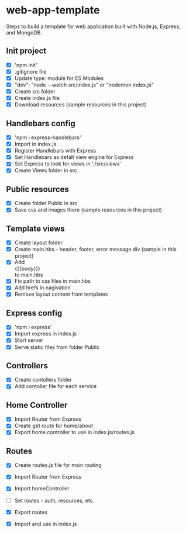 # web-app-template
Steps to build a template for web application built with Node.js, Express, and MongoDB.

## Init project
- [x] 'npm init'
- [x] .gitignore file
- [x] Update type: module for ES Modules
- [x] "dev": "node --watch src/index.js" or "nodemon index.js"
- [x] Create src folder
- [x] Create index.js file
- [x] Download resources (sample resources in this project)

## Handlebars config
- [x] 'npm i express-handlebars'
- [x] Import in index.js
- [x] Register Handlebars with Express
- [x] Set Handlebars as defalt view engine for Express
- [x] Set Express to look for views in './src/views'
- [x] Create Views folder in src

## Public resources
- [x] Create folder Public in src
- [x] Save css and images there (sample resources in this project)

## Template views
- [x] Create layout folder
- [x] Create main.hbs - header, footer, error message div (sample in this project)
- [x] Add  <main>{{{body}}}</main> to main.hbs
- [x] Fix path to css files in main.hbs
- [x] Add hrefs in nagivation
- [x] Remove layout content from templates

## Express config
- [x] 'npm i express'
- [x] Import express in index.js
- [x] Start server
- [x] Serve static files from folder Public

## Controllers
- [x] Create contollers folder
- [x] Add contoller file for each service

## Home Controller
- [x] Import Router from Express
- [x] Create get route for home/about
- [x] Export home controller to use in index.js/routes.js

## Routes
- [x] Create routes.js file for main routing
- [x] Import Router from Express
- [x] Import homeController
- [ ] Set routes - auth, resources, etc.
- [x] Export routes
- [x] Import and use in index.js



